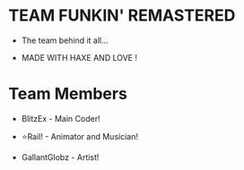 # TEAM FUNKIN' REMASTERED

* The team behind it all...

* MADE WITH HAXE AND LOVE !

# Team Members

* BlitzEx - Main Coder!

* ⭐Rail! - Animator and Musician!

* GallantGlobz - Artist!
